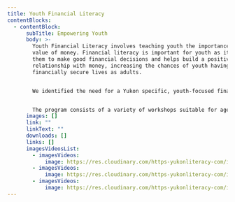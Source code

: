 ```yaml
---
title: Youth Financial Literacy
contentBlocks:
  - contentBlock:
      subTitle: Empowering Youth
      body: >-
        Youth Financial Literacy involves teaching youth the importance and
        value of money. Financial literacy is important for youth as it empowers
        them to make good financial decisions and helps build a positive
        relationship with money, increasing the chances of youth having
        financially secure lives as adults.


        We identified the need for a Yukon specific, youth-focused financial literacy training that met the unique circumstances and needs of our Yukon Youth. We provide youth with relevant information that allows them to learn, understand and develop the skills required to become more confident and informed about the decisions they make regarding personal finances and their futures. This approach allows us to meet our youth where they are at and tailor learning and skill development to the unique circumstances of specific youth, their communities and their stage in life.


        The program consists of a variety of workshops suitable for ages 5-18. Younger ages learn basic concepts about money such as what is money, earning money, and making spending decisions. For elementary ages, workshops focus on making a spending plan, saving, money responsibility, comparison shopping and understanding the difference between needs and wants. Older ages learn concepts that focus on saving goals, sources of income, making good financial decisions, reading paystubs, and budgeting basics.
      images: []
      link: ""
      linkText: ""
      downloads: []
      links: []
      imagesVideosList:
        - imagesVideos:
            image: https://res.cloudinary.com/https-yukonliteracy-com/image/upload/q_35/v1648536754/unnamed-4_tfxluk.png
        - imagesVideos:
            image: https://res.cloudinary.com/https-yukonliteracy-com/image/upload/q_35/v1648536722/unnamed_yiqm4c.png
        - imagesVideos:
            image: https://res.cloudinary.com/https-yukonliteracy-com/image/upload/q_35/v1648536743/unnamed-5_rnx5kt.png
---
```

